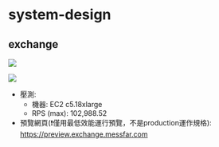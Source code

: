 # system-design

## exchange

![](https://i.imgur.com/KKnKXUi.png)

![](https://i.imgur.com/V7KFvvC.png)

* 壓測:
  * 機器: EC2 c5.18xlarge
  * RPS (max): 102,988.52
* 預覽網頁(❗僅用最低效能運行預覽，不是production運作規格): https://preview.exchange.messfar.com